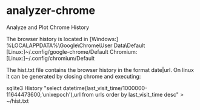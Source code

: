 # analyzer-chrome
Analyze and Plot Chrome History

The browser history is located in
[Windows:] %LOCALAPPDATA%\Google\Chrome\User Data\Default
[Linux:]~/.config/google-chrome/Default
Chromium:
[Linux:]~/.config/chromium/Default

The hist.txt file contains the browser history in the format date|url. On linux it can be generated by closing chrome and executing:

sqlite3 History "select datetime(last_visit_time/1000000-11644473600,'unixepoch'),url from  urls order by last_visit_time desc" > ~/hist.txt


